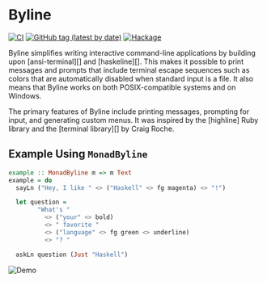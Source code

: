 # Byline

[![CI](https://github.com/pjones/byline/workflows/CI/badge.svg)](https://github.com/pjones/byline/actions)
[![GitHub tag (latest by date)](https://img.shields.io/github/v/tag/pjones/byline?label=release)](https://github.com/pjones/byline/releases)
[![Hackage](https://img.shields.io/hackage/v/byline)](https://hackage.haskell.org/package/byline)

Byline simplifies writing interactive command-line applications by building upon
[ansi-terminal][] and [haskeline][]. This makes it possible to print messages
and prompts that include terminal escape sequences such as colors that are
automatically disabled when standard input is a file. It also means that Byline
works on both POSIX-compatible systems and on Windows.

The primary features of Byline include printing messages, prompting for input,
and generating custom menus. It was inspired by the [highline] Ruby library and
the [terminal library][] by Craig Roche.

## Example Using `MonadByline`

```haskell
example :: MonadByline m => m Text
example = do
  sayLn ("Hey, I like " <> ("Haskell" <> fg magenta) <> "!")

  let question =
        "What's "
          <> ("your" <> bold)
          <> " favorite "
          <> ("language" <> fg green <> underline)
          <> "? "

  askLn question (Just "Haskell")
```

![Demo](doc/demo.png)

